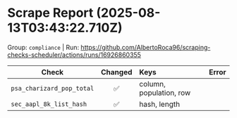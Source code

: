 # Scrape Report (2025-08-13T03:43:22.710Z)

Group: `compliance`  |  Run: https://github.com/AlbertoRoca96/scraping-checks-scheduler/actions/runs/16926860355

| Check | Changed | Keys | Error |
|---|:---:|:--|:--|
| `psa_charizard_pop_total` | ✅ | column, population, row |  |
| `sec_aapl_8k_list_hash` | ✅ | hash, length |  |
